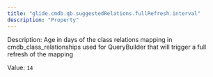 ```yaml
---
title: "glide.cmdb.qb.suggestedRelations.fullRefresh.interval"
description: "Property"
---
```


Description: Age in days of the class relations mapping in cmdb_class_relationships used for QueryBuilder that will trigger a full refresh of the mapping

Value: `14`